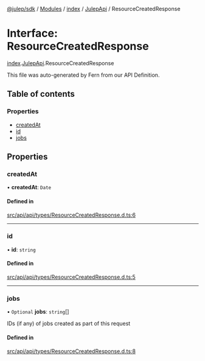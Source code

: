 [@julep/sdk](../README.md) / [Modules](../modules.md) / [index](../modules/index.md) / [JulepApi](../modules/index.JulepApi.md) / ResourceCreatedResponse

# Interface: ResourceCreatedResponse

[index](../modules/index.md).[JulepApi](../modules/index.JulepApi.md).ResourceCreatedResponse

This file was auto-generated by Fern from our API Definition.

## Table of contents

### Properties

- [createdAt](index.JulepApi.ResourceCreatedResponse.md#createdat)
- [id](index.JulepApi.ResourceCreatedResponse.md#id)
- [jobs](index.JulepApi.ResourceCreatedResponse.md#jobs)

## Properties

### createdAt

• **createdAt**: `Date`

#### Defined in

[src/api/api/types/ResourceCreatedResponse.d.ts:6](https://github.com/julep-ai/monorepo/blob/8b1493a/sdks/js/src/api/api/types/ResourceCreatedResponse.d.ts#L6)

___

### id

• **id**: `string`

#### Defined in

[src/api/api/types/ResourceCreatedResponse.d.ts:5](https://github.com/julep-ai/monorepo/blob/8b1493a/sdks/js/src/api/api/types/ResourceCreatedResponse.d.ts#L5)

___

### jobs

• `Optional` **jobs**: `string`[]

IDs (if any) of jobs created as part of this request

#### Defined in

[src/api/api/types/ResourceCreatedResponse.d.ts:8](https://github.com/julep-ai/monorepo/blob/8b1493a/sdks/js/src/api/api/types/ResourceCreatedResponse.d.ts#L8)
